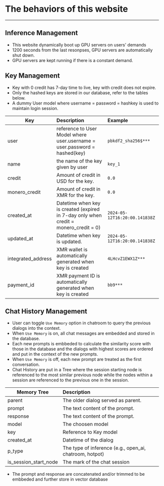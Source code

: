 The behaviors of this website
=============================

--- 

##  Inference Management
- This website dynamically boot up GPU servers on users' demands
- 1200 seconds from the last resonpses, GPU servers are automatically shut down.
- GPU servers are kept running if there is a constant demand.

##  Key Management
- Key with 0 credit has 7-day time to live, key with credit does not expire.
- Only the hashed keys are stored in our database, refer to the tables below.
- A dummy User model where username = password = hashkey is used to maintain login session. 

| Key                | Description                                                                          | Example                       |
| ------------------ | :----------------------------------------------------------------------------------- | :---------------------------- |
| user               | reference to User Model where user.username = user.password = hashed(key)            | `pbkdf2_sha256$***`           |
| name               | the name of the key given by user                                                    | `key_1`                       |
| credit             | Amount of credit in USD for the key.                                                 | `0.0`                         |
| monero_credit      | Amount of credit in XMR for the key.                                                 | `0.0`                         |
| created_at         | Datetime when key is created (expired in 7-day only when credit = monero_credit = 0) | `2024-05-12T16:20:00.141838Z` |
| updated_at         | Datetime when key is updated.                                                        | `2024-05-12T16:20:00.141838Z` |
| integrated_address | XMR wallet is automatically generated when key is created                            | `4LHcvZ1EWX1Z***`             |
| payment_id         | XMR payment ID is automatically generated when key is created                        | `bb9***`                      |

##  Chat History Management
- User can toggle ```Use Memory``` option in chatroom to query the previous dialogs into the context.
- When ```Use Memory``` is on, all chat messages are embedded and stored in the database.
- Each new prompts is embbeded to calculate the similarity score with those in the database and the dialogs with highest scores are ordered and put in the context of the new prompts.
- When ```Use Memory``` is off, each new prompt are treated as the first conversation.
- Chat History are put in a Tree where the session starting node is referenced to the most similar previous node while the nodes within a session are referenced to the previous one in the session.

| Memory Tree           | Description                                             |
| --------------------- | :------------------------------------------------------ |
| parent                | The older dialog served as parent.                      |
| prompt                | The text content of the prompt.                         |
| response              | The text content of the prompt.                         |
| model                 | The choosen model                                       |
| key                   | Reference to Key model                                  |
| created_at            | Datetime of the dialog                                  |
| p_type                | The type of inference (e.g., open_ai, chatroom, hotpot) |
| is_session_start_node | The mark of the chat session                            |

- The prompt and response are concatenated and/or trimmed to be embbeded and further store in vector database